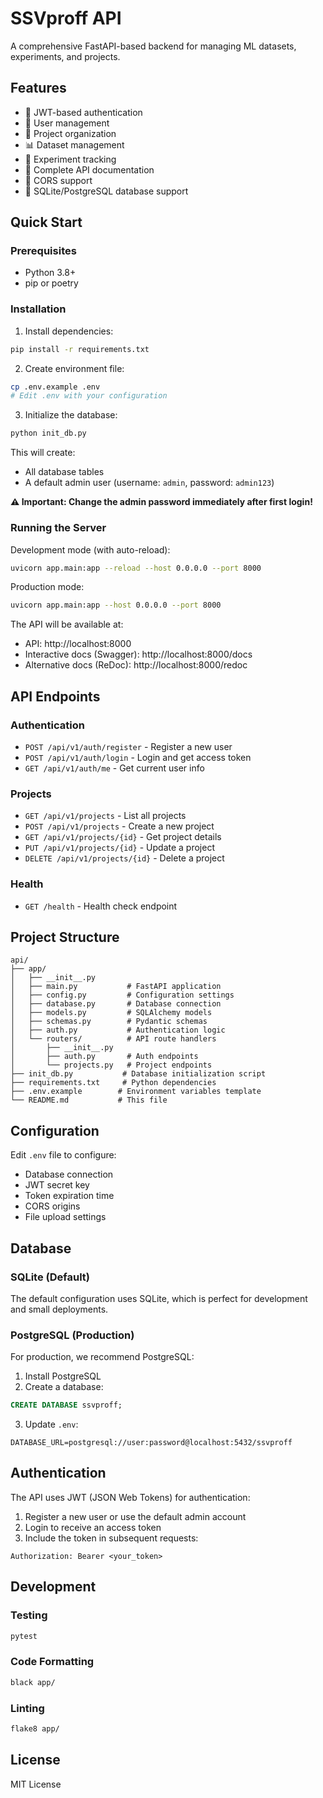 
# SSVproff API

A comprehensive FastAPI-based backend for managing ML datasets, experiments, and projects.

## Features

- 🔐 JWT-based authentication
- 👥 User management
- 📁 Project organization
- 📊 Dataset management
- 🧪 Experiment tracking
- 📝 Complete API documentation
- 🔄 CORS support
- 💾 SQLite/PostgreSQL database support

## Quick Start

### Prerequisites

- Python 3.8+
- pip or poetry

### Installation

1. Install dependencies:
```bash
pip install -r requirements.txt
```

2. Create environment file:
```bash
cp .env.example .env
# Edit .env with your configuration
```

3. Initialize the database:
```bash
python init_db.py
```

This will create:
- All database tables
- A default admin user (username: `admin`, password: `admin123`)

**⚠️ Important: Change the admin password immediately after first login!**

### Running the Server

Development mode (with auto-reload):
```bash
uvicorn app.main:app --reload --host 0.0.0.0 --port 8000
```

Production mode:
```bash
uvicorn app.main:app --host 0.0.0.0 --port 8000
```

The API will be available at:
- API: http://localhost:8000
- Interactive docs (Swagger): http://localhost:8000/docs
- Alternative docs (ReDoc): http://localhost:8000/redoc

## API Endpoints

### Authentication
- `POST /api/v1/auth/register` - Register a new user
- `POST /api/v1/auth/login` - Login and get access token
- `GET /api/v1/auth/me` - Get current user info

### Projects
- `GET /api/v1/projects` - List all projects
- `POST /api/v1/projects` - Create a new project
- `GET /api/v1/projects/{id}` - Get project details
- `PUT /api/v1/projects/{id}` - Update a project
- `DELETE /api/v1/projects/{id}` - Delete a project

### Health
- `GET /health` - Health check endpoint

## Project Structure

```
api/
├── app/
│   ├── __init__.py
│   ├── main.py           # FastAPI application
│   ├── config.py         # Configuration settings
│   ├── database.py       # Database connection
│   ├── models.py         # SQLAlchemy models
│   ├── schemas.py        # Pydantic schemas
│   ├── auth.py           # Authentication logic
│   └── routers/          # API route handlers
│       ├── __init__.py
│       ├── auth.py       # Auth endpoints
│       └── projects.py   # Project endpoints
├── init_db.py           # Database initialization script
├── requirements.txt     # Python dependencies
├── .env.example        # Environment variables template
└── README.md           # This file
```

## Configuration

Edit `.env` file to configure:
- Database connection
- JWT secret key
- Token expiration time
- CORS origins
- File upload settings

## Database

### SQLite (Default)
The default configuration uses SQLite, which is perfect for development and small deployments.

### PostgreSQL (Production)
For production, we recommend PostgreSQL:

1. Install PostgreSQL
2. Create a database:
```sql
CREATE DATABASE ssvproff;
```
3. Update `.env`:
```
DATABASE_URL=postgresql://user:password@localhost:5432/ssvproff
```

## Authentication

The API uses JWT (JSON Web Tokens) for authentication:

1. Register a new user or use the default admin account
2. Login to receive an access token
3. Include the token in subsequent requests:
```
Authorization: Bearer <your_token>
```

## Development

### Testing
```bash
pytest
```

### Code Formatting
```bash
black app/
```

### Linting
```bash
flake8 app/
```

## License

MIT License
